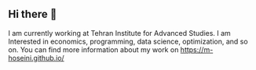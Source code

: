 ## Hi there 👋
I am currently working at Tehran Institute for Advanced Studies.
I am Interested in economics, programming, data science, optimization, and so on.
You can find more information about my work on https://m-hoseini.github.io/

<!--
**m-hoseini/m-hoseini** is a ✨ _special_ ✨ repository because its `README.md` (this file) appears on your GitHub profile.

Here are some ideas to get you started:

- 🔭 I’m currently working on ...
- 🌱 I’m currently learning ...
- 👯 I’m looking to collaborate on ...
- 🤔 I’m looking for help with ...
- 💬 Ask me about ...
- 📫 How to reach me: ...
- 😄 Pronouns: ...
- ⚡ Fun fact: ...
-->
